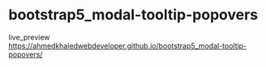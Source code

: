 # bootstrap5_modal-tooltip-popovers
live_preview
https://ahmedkhaledwebdeveloper.github.io/bootstrap5_modal-tooltip-popovers/
